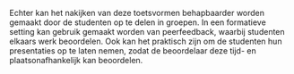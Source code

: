 Echter kan het nakijken van deze toetsvormen behapbaarder worden gemaakt door de studenten op te delen in groepen. In een formatieve setting kan gebruik gemaakt worden van peerfeedback, waarbij studenten elkaars werk beoordelen. Ook kan het praktisch zijn om de studenten hun presentaties op te laten nemen, zodat de beoordelaar deze tijd- en plaatsonafhankelijk kan beoordelen.